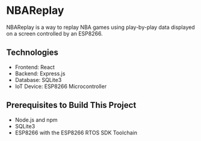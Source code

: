 # NBAReplay

NBAReplay is a way to replay NBA games using play-by-play data displayed on a screen controlled by an ESP8266.

## Technologies

- Frontend: React
- Backend: Express.js
- Database: SQLite3
- IoT Device: ESP8266 Microcontroller

## Prerequisites to Build This Project

- Node.js and npm
- SQLite3
- ESP8266 with the ESP8266 RTOS SDK Toolchain
